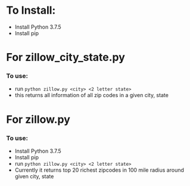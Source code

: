 # To Install:
- Install Python 3.7.5
- Install pip

# For zillow_city_state.py
### To use:
- run ```python zillow.py <city> <2 letter state>```
- this returns all information of all zip codes in a given city, state

# For zillow.py
### To use:
- Install Python 3.7.5
- Install pip
- run ```python zillow.py <city> <2 letter state>```
- Currently it returns top 20 richest zipcodes in 100 mile radius around given city, state